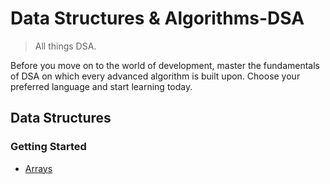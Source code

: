 # Data Structures & Algorithms-DSA
> All things DSA.

Before you move on to the world of development, master the fundamentals of DSA on which every advanced algorithm is built upon. Choose your preferred language and start learning today.

## Data Structures
### Getting Started
- <a href="https://www.geeksforgeeks.org/what-is-array/?ref=roadmap">Arrays</a>
